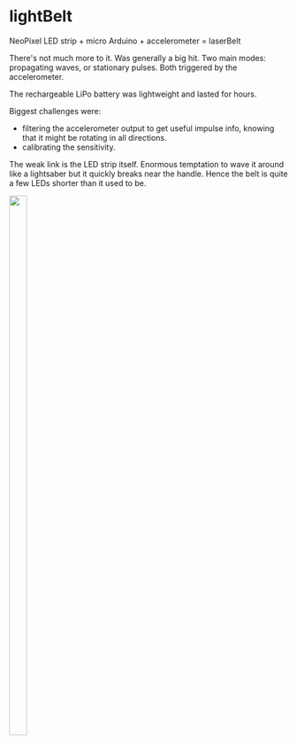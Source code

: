 # lightBelt
NeoPixel LED strip + micro Arduino + accelerometer = laserBelt

There's not much more to it. Was generally a big hit. Two main modes: propagating waves, or stationary pulses. Both triggered by the accelerometer. 

The rechargeable LiPo battery was lightweight and lasted for hours.

Biggest challenges were:
- filtering the accelerometer output to get useful impulse info, knowing that it might be rotating in all directions.
- calibrating the sensitivity.

The weak link is the LED strip itself. Enormous temptation to wave it around like a lightsaber but it quickly breaks near the handle. Hence the belt is quite a few LEDs shorter than it used to be.

<img src=https://user-images.githubusercontent.com/25584653/111915094-8d7fdc00-8a6c-11eb-8ebc-ce9c14e4ea48.gif width=25% height=50%>

